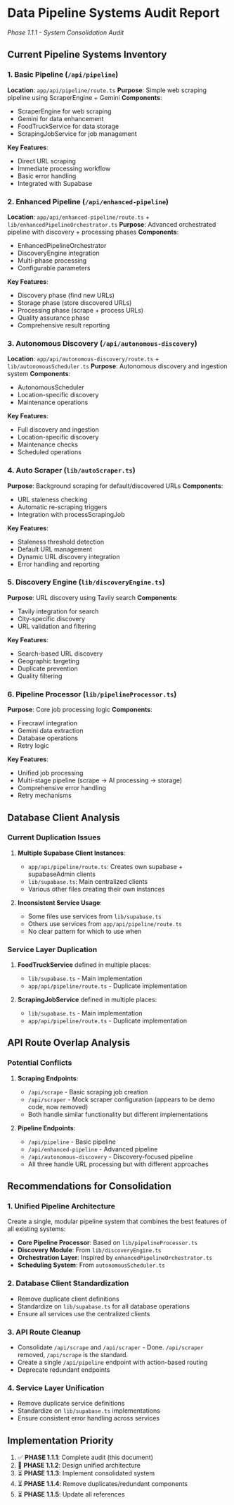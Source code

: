 # Data Pipeline Systems Audit Report

_Phase 1.1.1 - System Consolidation Audit_

## Current Pipeline Systems Inventory

### 1. Basic Pipeline (`/api/pipeline`)

**Location**: `app/api/pipeline/route.ts`
**Purpose**: Simple web scraping pipeline using ScraperEngine + Gemini
**Components**:

- ScraperEngine for web scraping
- Gemini for data enhancement
- FoodTruckService for data storage
- ScrapingJobService for job management

**Key Features**:

- Direct URL scraping
- Immediate processing workflow
- Basic error handling
- Integrated with Supabase

### 2. Enhanced Pipeline (`/api/enhanced-pipeline`)

**Location**: `app/api/enhanced-pipeline/route.ts` + `lib/enhancedPipelineOrchestrator.ts`
**Purpose**: Advanced orchestrated pipeline with discovery + processing phases
**Components**:

- EnhancedPipelineOrchestrator
- DiscoveryEngine integration
- Multi-phase processing
- Configurable parameters

**Key Features**:

- Discovery phase (find new URLs)
- Storage phase (store discovered URLs)
- Processing phase (scrape + process URLs)
- Quality assurance phase
- Comprehensive result reporting

### 3. Autonomous Discovery (`/api/autonomous-discovery`)

**Location**: `app/api/autonomous-discovery/route.ts` + `lib/autonomousScheduler.ts`
**Purpose**: Autonomous discovery and ingestion system
**Components**:

- AutonomousScheduler
- Location-specific discovery
- Maintenance operations

**Key Features**:

- Full discovery and ingestion
- Location-specific discovery
- Maintenance checks
- Scheduled operations

### 4. Auto Scraper (`lib/autoScraper.ts`)

**Purpose**: Background scraping for default/discovered URLs
**Components**:

- URL staleness checking
- Automatic re-scraping triggers
- Integration with processScrapingJob

**Key Features**:

- Staleness threshold detection
- Default URL management
- Dynamic URL discovery integration
- Error handling and reporting

### 5. Discovery Engine (`lib/discoveryEngine.ts`)

**Purpose**: URL discovery using Tavily search
**Components**:

- Tavily integration for search
- City-specific discovery
- URL validation and filtering

**Key Features**:

- Search-based URL discovery
- Geographic targeting
- Duplicate prevention
- Quality filtering

### 6. Pipeline Processor (`lib/pipelineProcessor.ts`)

**Purpose**: Core job processing logic
**Components**:

- Firecrawl integration
- Gemini data extraction
- Database operations
- Retry logic

**Key Features**:

- Unified job processing
- Multi-stage pipeline (scrape → AI processing → storage)
- Comprehensive error handling
- Retry mechanisms

## Database Client Analysis

### Current Duplication Issues

1. **Multiple Supabase Client Instances**:

   - `app/api/pipeline/route.ts`: Creates own supabase + supabaseAdmin clients
   - `lib/supabase.ts`: Main centralized clients
   - Various other files creating their own instances

2. **Inconsistent Service Usage**:
   - Some files use services from `lib/supabase.ts`
   - Others use services from `app/api/pipeline/route.ts`
   - No clear pattern for which to use when

### Service Layer Duplication

1. **FoodTruckService** defined in multiple places:

   - `lib/supabase.ts` - Main implementation
   - `app/api/pipeline/route.ts` - Duplicate implementation

2. **ScrapingJobService** defined in multiple places:
   - `lib/supabase.ts` - Main implementation
   - `app/api/pipeline/route.ts` - Duplicate implementation

## API Route Overlap Analysis

### Potential Conflicts

1. **Scraping Endpoints**:

   - `/api/scrape` - Basic scraping job creation
   - `/api/scraper` - Mock scraper configuration (appears to be demo code, now removed)
   - Both handle similar functionality but different implementations

2. **Pipeline Endpoints**:
   - `/api/pipeline` - Basic pipeline
   - `/api/enhanced-pipeline` - Advanced pipeline
   - `/api/autonomous-discovery` - Discovery-focused pipeline
   - All three handle URL processing but with different approaches

## Recommendations for Consolidation

### 1. Unified Pipeline Architecture

Create a single, modular pipeline system that combines the best features of all existing systems:

- **Core Pipeline Processor**: Based on `lib/pipelineProcessor.ts`
- **Discovery Module**: From `lib/discoveryEngine.ts`
- **Orchestration Layer**: Inspired by `enhancedPipelineOrchestrator.ts`
- **Scheduling System**: From `autonomousScheduler.ts`

### 2. Database Client Standardization

- Remove duplicate client definitions
- Standardize on `lib/supabase.ts` for all database operations
- Ensure all services use the centralized clients

### 3. API Route Cleanup

- Consolidate `/api/scrape` and `/api/scraper` - Done. `/api/scraper` removed, `/api/scrape` is the standard.
- Create a single `/api/pipeline` endpoint with action-based routing
- Deprecate redundant endpoints

### 4. Service Layer Unification

- Remove duplicate service definitions
- Standardize on `lib/supabase.ts` implementations
- Ensure consistent error handling across services

## Implementation Priority

1. ✅ **PHASE 1.1.1**: Complete audit (this document)
2. 🔄 **PHASE 1.1.2**: Design unified architecture
3. ⏳ **PHASE 1.1.3**: Implement consolidated system
4. ⏳ **PHASE 1.1.4**: Remove duplicates/redundant components
5. ⏳ **PHASE 1.1.5**: Update all references

